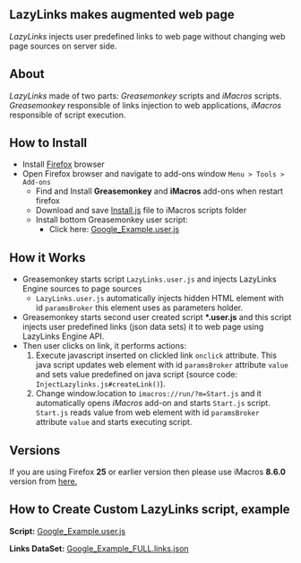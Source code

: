 <!-- Change favicon.icon -->
<script type="text/javascript">
    var faviconNode = document.createElement('link');
    faviconNode.setAttribute('rel', 'shortcut icon');
    faviconNode.setAttribute('href', 'favicon.ico');
    var head = document.getElementsByTagName('head')[0];
    head.appendChild(faviconNode);
</script>

## LazyLinks makes augmented web page
*LazyLinks* injects user predefined links to web page without changing web page sources on server side. 

## About 
*LazyLinks* made of two parts: *Greasemonkey* scripts and *iMacros* scripts. *Greasemonkey* responsible of links injection to web applications, *iMacros* responsible of script execution.

## How to Install
- Install [Firefox](https://www.mozilla.org/en-US/firefox/new/) browser
- Open Firefox browser and navigate to add-ons window `Menu > Tools > Add-ons`
    + Find and Install **Greasemonkey** and **iMacros** add-ons when restart firefox
    + Download and save [Install.js](./raw/master/iMacros/Install.js) file to iMacros scripts folder
    + Install bottom Greasemonkey user script:
        * Click here: [Google_Example.user.js](./raw/master/Greasemonkey/Example/Google_Example.user.js)

## How it Works
- Greasemonkey starts script `LazyLinks.user.js` and injects  LazyLinks Engine sources to page sources
    + `LazyLinks.user.js` automatically injects hidden HTML element with id `paramsBroker` this element uses as parameters holder.
- Greasemonkey starts second user created script **\*.user.js** and this script injects  user predefined links (json data sets) it to web page using LazyLinks Engine API.
- Then user clicks on link, it performs actions:
    1. Execute javascript inserted on clickled link `onclick` attribute. This java script updates web element with id `paramsBroker`  attribute `value`  and sets value predefined on java script (source code: `InjectLazylinks.js#createLink()`). 
    2. Change window.location to `imacros://run/?m=Start.js` and it automatically opens *iMacros* add-on and starts `Start.js` script. `Start.js` reads value from web element with id `paramsBroker`  attribute `value` and starts executing script.


## Versions 
If you are using Firefox **25** or earlier version then please use iMacros **8.6.0** version from [here.](https://addons.mozilla.org/en-US/firefox/addon/imacros-for-firefox/versions/)

## How to Create Custom LazyLinks script, example
**Script:** [Google_Example.user.js](./raw/master/Greasemonkey/Example/Google_Example.user.js)

**Links DataSet:** [Google_Example_FULL.links.json](./raw/master/Greasemonkey/Example/Google_Example_FULL.links.json)

